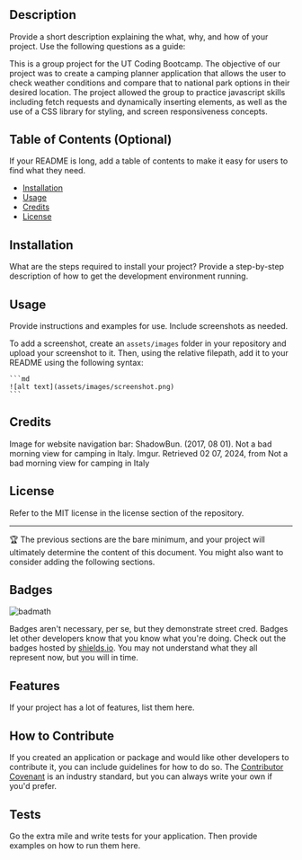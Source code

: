# <Camping-Planner>

## Description

Provide a short description explaining the what, why, and how of your project. Use the following questions as a guide:

This is a group project for the UT Coding Bootcamp. The objective of our project was to create a camping planner application that allows the user to check weather conditions and compare that to national park options in their desired location. The project allowed the group to practice javascript skills including fetch requests and dynamically inserting elements, as well as the use of a CSS library for styling, and screen responsiveness concepts.

## Table of Contents (Optional)

If your README is long, add a table of contents to make it easy for users to find what they need.

- [Installation](#installation)
- [Usage](#usage)
- [Credits](#credits)
- [License](#license)

## Installation

What are the steps required to install your project? Provide a step-by-step description of how to get the development environment running.

## Usage

Provide instructions and examples for use. Include screenshots as needed.

To add a screenshot, create an `assets/images` folder in your repository and upload your screenshot to it. Then, using the relative filepath, add it to your README using the following syntax:

    ```md
    ![alt text](assets/images/screenshot.png)
    ```

## Credits

Image for website navigation bar:
ShadowBun. (2017, 08 01). Not a bad morning view for camping in Italy. Imgur. Retrieved 02 07, 2024, from Not a bad morning view for camping in Italy

## License

Refer to the MIT license in the license section of the repository.

---

🏆 The previous sections are the bare minimum, and your project will ultimately determine the content of this document. You might also want to consider adding the following sections.

## Badges

![badmath](https://img.shields.io/github/languages/top/lernantino/badmath)

Badges aren't necessary, per se, but they demonstrate street cred. Badges let other developers know that you know what you're doing. Check out the badges hosted by [shields.io](https://shields.io/). You may not understand what they all represent now, but you will in time.

## Features

If your project has a lot of features, list them here.

## How to Contribute

If you created an application or package and would like other developers to contribute it, you can include guidelines for how to do so. The [Contributor Covenant](https://www.contributor-covenant.org/) is an industry standard, but you can always write your own if you'd prefer.

## Tests

Go the extra mile and write tests for your application. Then provide examples on how to run them here.